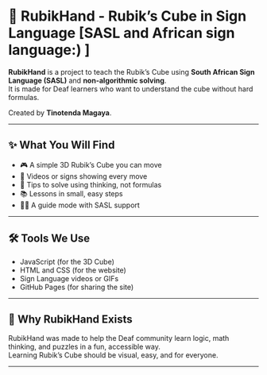 # 🧩 RubikHand - Rubik’s Cube in Sign Language [SASL and African sign language:) ]

**RubikHand** is a project to teach the Rubik’s Cube using **South African Sign Language (SASL)** and **non-algorithmic solving**.  
It is made for Deaf learners who want to understand the cube without hard formulas.

Created by **Tinotenda Magaya**.

---

## ✨ What You Will Find
- 🎮 A simple 3D Rubik’s Cube you can move
- 👐 Videos or signs showing every move
- 🧠 Tips to solve using thinking, not formulas
- 📚 Lessons in small, easy steps
- 🧑‍🏫 A guide mode with SASL support

---

## 🛠️ Tools We Use
- JavaScript (for the 3D Cube)
- HTML and CSS (for the website)
- Sign Language videos or GIFs
- GitHub Pages (for sharing the site)

---

## 💬 Why RubikHand Exists
RubikHand was made to help the Deaf community learn logic, math thinking, and puzzles in a fun, accessible way.  
Learning Rubik’s Cube should be visual, easy, and for everyone.

---

